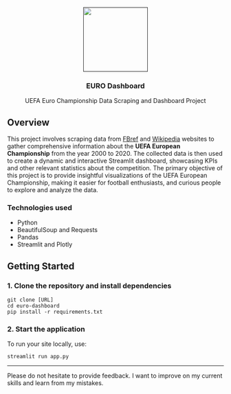 <p align="center">
   <br/>
   <a href="" target="_blank"><img width="150px" src="https://m.media-amazon.com/images/I/51VZt9wgAxL._AC_UF1000,1000_QL80_.jpg" /></a>
   <h3 align="center">EURO Dashboard</h3>
   <p align="center">
     UEFA Euro Championship Data Scraping and Dashboard Project
   </p>
</p>

## Overview
This project involves scraping data from [FBref](https://fbref.com/en/) and [Wikipedia](https://fr.wikipedia.org/wiki/Wikip%C3%A9dia:Accueil_principal) 
websites to gather comprehensive information about the **UEFA European Championship** from the year 2000 to 2020. The collected data is then used to create a dynamic 
and interactive Streamlit dashboard, showcasing KPIs and other relevant statistics about the competition. The primary objective of this
project is to provide insightful visualizations of the UEFA European Championship, making it easier for football enthusiasts, and curious people 
to explore and analyze the data.

### Technologies used
- Python
- BeautifulSoup and Requests
- Pandas
- Streamlit and Plotly

## Getting Started

### 1. Clone the repository and install dependencies

```
git clone [URL]
cd euro-dashboard
pip install -r requirements.txt
```

### 2. Start the application

To run your site locally, use:

```
streamlit run app.py
```

--- 

Please do not hesitate to provide feedback. I want to improve on my current skills and learn from my 
mistakes. 

